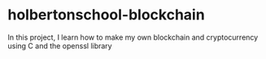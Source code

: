 # holbertonschool-blockchain

In this project, I learn how to make my own blockchain and cryptocurrency using
C and the openssl library